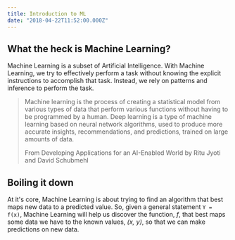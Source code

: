```yaml
---
title: Introduction to ML
date: "2018-04-22T11:52:00.000Z"
---
```


## What the heck is Machine Learning?

Machine Learning is a subset of Artificial Intelligence. With Machine Learning, we try to effectively perform a task without knowing the explicit instructions to accomplish that task. Instead, we rely on patterns and inference to perform the task.

> Machine learning is the process of creating a statistical model from various types
of data that perform various functions without having to be programmed by a human. Deep learning is
a type of machine learning based on neural network algorithms, used to produce more accurate
insights, recommendations, and predictions, trained on large amounts of data.
>
> From Developing Applications for an AI-Enabled World by Ritu Jyoti and David Schubmehl

## Boiling it down

At it's core, Machine Learning is about trying to find an algorithm that best maps new data to a predicted value. So, given a general statement `Y = f(x)`, Machine Learning will help us discover the function, _f_, that best maps some data we have to the known values, _(x, y)_, so that we can make predictions on new data.


